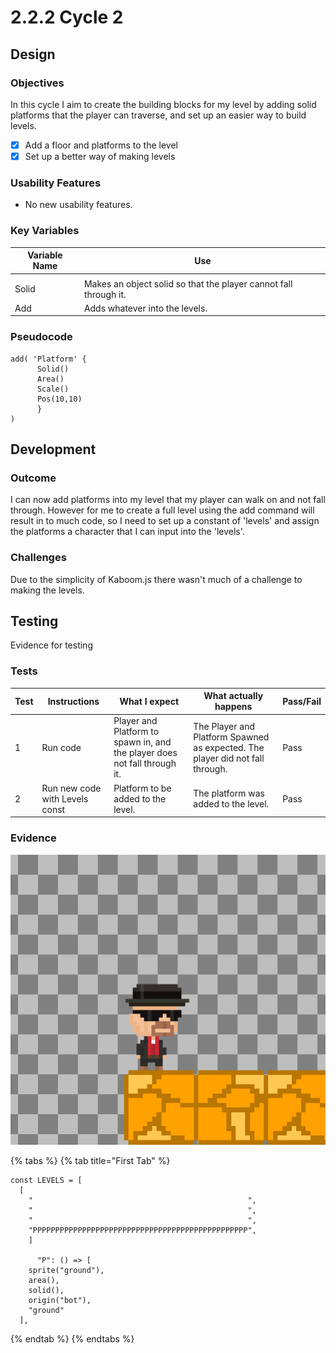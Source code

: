 # 2.2.2 Cycle 2

## Design

### Objectives

In this cycle I aim to create the building blocks for my level by adding solid platforms that the player can traverse, and set up an easier way to build levels.

* [x] Add a floor and platforms to the level
* [x] Set up a better way of making levels&#x20;

### Usability Features

* No new usability features.

### Key Variables

| Variable Name | Use                                                              |
| ------------- | ---------------------------------------------------------------- |
|               |                                                                  |
| Solid         | Makes an object solid so that the player cannot fall through it. |
| Add           | Adds whatever into the levels.                                   |

### Pseudocode

```
add( 'Platform' {
      Solid()
      Area()
      Scale()
      Pos(10,10)
      }
)
```

## Development

### Outcome

I can now add platforms into my level that my player can walk on and not fall through. However for me to create a full level using the add command will result in to much code, so I need to set up a constant of 'levels' and assign the platforms a character that I can input into the 'levels'.

### Challenges

Due to the simplicity of Kaboom.js there wasn't much of a challenge to making the levels.

## Testing

Evidence for testing

### Tests

| Test | Instructions                   | What I expect                                                             | What actually happens                                                         | Pass/Fail |
| ---- | ------------------------------ | ------------------------------------------------------------------------- | ----------------------------------------------------------------------------- | --------- |
| 1    | Run code                       | Player and Platform to spawn in, and the player does not fall through it. | The Player and Platform Spawned as expected. The player did not fall through. | Pass      |
| 2    | Run new code with Levels const | Platform to be added to the level.                                        | The platform was added to the level.                                          | Pass      |

### Evidence

![](<../.gitbook/assets/image (6).png>)

{% tabs %}
{% tab title="First Tab" %}
```
const LEVELS = [
  [
    "                                                ",
    "                                                ",
    "                                                ",
    "PPPPPPPPPPPPPPPPPPPPPPPPPPPPPPPPPPPPPPPPPPPPPPPP",
    ]
    
      "P": () => [
    sprite("ground"),
    area(),
    solid(),
    origin("bot"),
    "ground"
  ],

```
{% endtab %}
{% endtabs %}

